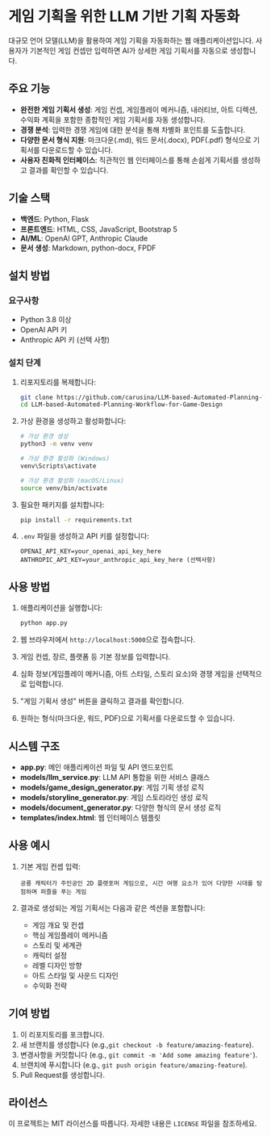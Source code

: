 # 게임 기획을 위한 LLM 기반 기획 자동화

대규모 언어 모델(LLM)을 활용하여 게임 기획을 자동화하는 웹 애플리케이션입니다. 사용자가 기본적인 게임 컨셉만 입력하면 AI가 상세한 게임 기획서를 자동으로 생성합니다.

## 주요 기능

- **완전한 게임 기획서 생성**: 게임 컨셉, 게임플레이 메커니즘, 내러티브, 아트 디렉션, 수익화 계획을 포함한 종합적인 게임 기획서를 자동 생성합니다.
- **경쟁 분석**: 입력한 경쟁 게임에 대한 분석을 통해 차별화 포인트를 도출합니다.
- **다양한 문서 형식 지원**: 마크다운(.md), 워드 문서(.docx), PDF(.pdf) 형식으로 기획서를 다운로드할 수 있습니다.
- **사용자 친화적 인터페이스**: 직관적인 웹 인터페이스를 통해 손쉽게 기획서를 생성하고 결과를 확인할 수 있습니다.

## 기술 스택

- **백엔드**: Python, Flask
- **프론트엔드**: HTML, CSS, JavaScript, Bootstrap 5
- **AI/ML**: OpenAI GPT, Anthropic Claude
- **문서 생성**: Markdown, python-docx, FPDF

## 설치 방법

### 요구사항

- Python 3.8 이상
- OpenAI API 키
- Anthropic API 키 (선택 사항)

### 설치 단계

1. 리포지토리를 복제합니다:
   ```bash
   git clone https://github.com/carusina/LLM-based-Automated-Planning-Workflow-for-Game-Design.git
   cd LLM-based-Automated-Planning-Workflow-for-Game-Design
   ```

2. 가상 환경을 생성하고 활성화합니다:
   ```bash
   # 가상 환경 생성
   python3 -m venv venv
   
   # 가상 환경 활성화 (Windows)
   venv\Scripts\activate
   
   # 가상 환경 활성화 (macOS/Linux)
   source venv/bin/activate
   ```

3. 필요한 패키지를 설치합니다:
   ```bash
   pip install -r requirements.txt
   ```

4. `.env` 파일을 생성하고 API 키를 설정합니다:
   ```
   OPENAI_API_KEY=your_openai_api_key_here
   ANTHROPIC_API_KEY=your_anthropic_api_key_here (선택사항)
   ```

## 사용 방법

1. 애플리케이션을 실행합니다:
   ```bash
   python app.py
   ```

2. 웹 브라우저에서 `http://localhost:5000`으로 접속합니다.

3. 게임 컨셉, 장르, 플랫폼 등 기본 정보를 입력합니다.

4. 심화 정보(게임플레이 메커니즘, 아트 스타일, 스토리 요소)와 경쟁 게임을 선택적으로 입력합니다.

5. "게임 기획서 생성" 버튼을 클릭하고 결과를 확인합니다.

6. 원하는 형식(마크다운, 워드, PDF)으로 기획서를 다운로드할 수 있습니다.

## 시스템 구조

- **app.py**: 메인 애플리케이션 파일 및 API 엔드포인트
- **models/llm_service.py**: LLM API 통합을 위한 서비스 클래스
- **models/game_design_generator.py**: 게임 기획 생성 로직
- **models/storyline_generator.py**: 게임 스토리라인 생성 로직
- **models/document_generator.py**: 다양한 형식의 문서 생성 로직
- **templates/index.html**: 웹 인터페이스 템플릿

## 사용 예시

1. 기본 게임 컨셉 입력:
   ```
   공룡 캐릭터가 주인공인 2D 플랫포머 게임으로, 시간 여행 요소가 있어 다양한 시대를 탐험하며 퍼즐을 푸는 게임
   ```

2. 결과로 생성되는 게임 기획서는 다음과 같은 섹션을 포함합니다:
   - 게임 개요 및 컨셉
   - 핵심 게임플레이 메커니즘
   - 스토리 및 세계관
   - 캐릭터 설정
   - 레벨 디자인 방향
   - 아트 스타일 및 사운드 디자인
   - 수익화 전략

## 기여 방법

1. 이 리포지토리를 포크합니다.
2. 새 브랜치를 생성합니다 (e.g.,`git checkout -b feature/amazing-feature`).
3. 변경사항을 커밋합니다 (e.g., `git commit -m 'Add some amazing feature'`).
4. 브랜치에 푸시합니다 (e.g., `git push origin feature/amazing-feature`).
5. Pull Request를 생성합니다.

## 라이선스

이 프로젝트는 MIT 라이선스를 따릅니다. 자세한 내용은 `LICENSE` 파일을 참조하세요.